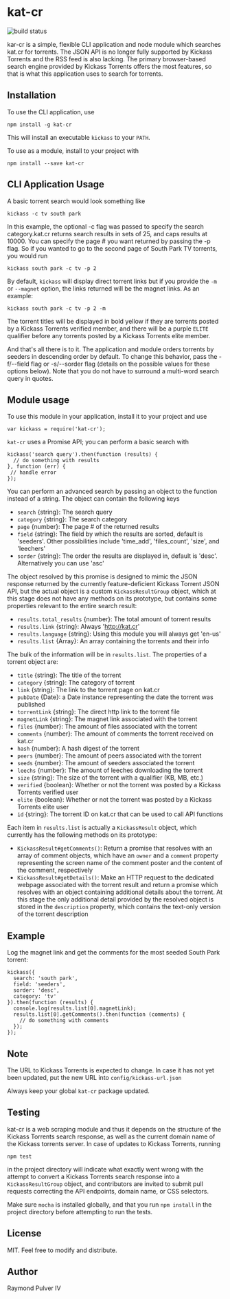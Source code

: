 # kat-cr
![build status](https://ci.appveyor.com/api/projects/status/github/raypulver/kat-cr)

kar-cr is a simple, flexible CLI application and node module which searches kat.cr for torrents. The JSON API is no longer fully supported by Kickass Torrents and the RSS feed is also lacking. The primary browser-based search engine provided by Kickass Torrents offers the most features, so that is what this application uses to search for torrents.


## Installation
To use the CLI application, use

```
npm install -g kat-cr
```

This will install an executable `kickass` to your `PATH`.

To use as a module, install to your project with

```
npm install --save kat-cr
```


## CLI Application Usage

A basic torrent search would look something like

```
kickass -c tv south park
```

In this example, the optional -c flag was passed to specify the search category.kat.cr returns search results in sets of 25, and caps results at 10000. You can specify the page # you want returned by passing the -p flag. So if you wanted to go to the second page of South Park TV torrents, you would run

```
kickass south park -c tv -p 2
```

By default, `kickass` will display direct torrent links but if you provide the `-m` or `--magnet` option, the links returned will be the magnet links. As an example:

```
kickass south park -c tv -p 2 -m
```

The torrent titles will be displayed in bold yellow if they are torrents posted by a Kickass Torrents verified member, and there will be a purple `ELITE` qualifier before any torrents posted by a Kickass Torrents elite member.

And that's all there is to it. The application and module orders torrents by seeders in descending order by default. To change this behavior, pass the -f/--field flag or -s/--sorder flag (details on the possible values for these options below). Note that you do not have to surround a multi-word search query in quotes.

## Module usage
To use this module in your application, install it to your project and use

```
var kickass = require('kat-cr');
```

`kat-cr` uses a Promise API; you can perform a basic search with

```
kickass('search query').then(function (results) {
  // do something with results
}, function (err) {
 // handle error
});
```

You can perform an advanced search by passing an object to the function instead of a string. The object can contain the following keys
* `search` {string}: The search query
* `category` {string}: The search category
* `page` {number}: The page # of the returned results
* `field` {string}: The field by which the results are sorted, default is 'seeders'. Other possibilities include 'time\_add', 'files\_count', 'size', and 'leechers'
* `sorder` {string}: The order the results are displayed in, default is 'desc'. Alternatively you can use 'asc'

The object resolved by this promise is designed to mimic the JSON response returned by the currently feature-deficient Kickass Torrent JSON API, but the actual object is a custom `KickassResultGroup` object, which at this stage does not have any methods on its prototype, but contains some properties relevant to the entire search result:
* `results.total_results` {number}: The total amount of torrent results
* `results.link` {string}: Always 'http://kat.cr'
* `results.language` {string}: Using this module you will always get 'en-us'
* `results.list` {Array}: An array containing the torrents and their info

The bulk of the information will be in `results.list`. The properties of a torrent object are:
* `title` {string}: The title of the torrent
* `category` {string}: The category of torrent
* `link` {string}: The link to the torrent page on kat.cr
* `pubDate` {Date}: a Date instance representing the date the torrent was published
* `torrentLink` {string}: The direct http link to the torrent file
* `magnetLink` {string}: The magnet link associated with the torrent
* `files` {number}: The amount of files associated with the torrent
* `comments` {number}: The amount of comments the torrent received on kat.cr
* `hash` {number}: A hash digest of the torrent
* `peers` {number}: The amount of peers associated with the torrent
* `seeds` {number}: The amount of seeders associated the torrent
* `leechs` {number}: The amount of leeches downloading the torrent
* `size` {string}: The size of the torrent with a qualifier (KB, MB, etc.)
* `verified` {boolean}: Whether or not the torrent was posted by a Kickass Torrents verified user
* `elite` {boolean}: Whether or not the torrent was posted by a Kickass Torrents elite user
* `id` {string}: The torrent ID on kat.cr that can be used to call API functions

Each item in `results.list` is actually a `KickassResult` object, which currently has the following methods on its prototype:

* `KickassResult#getComments()`: Return a promise that resolves with an array of comment objects, which have an `owner` and a `comment` property representing the screen name of the comment poster and the content of the comment, respectively
* `KickassResult#getDetails()`: Make an HTTP request to the dedicated webpage associated with the torrent result and return a promise which resolves with an object containing additional details about the torrent. At this stage the only additional detail provided by the resolved object is stored in the `description` property, which contains the text-only version of the torrent description


## Example

Log the magnet link and get the comments for the most seeded South Park torrent:

```
kickass({
  search: 'south park',
  field: 'seeders',
  sorder: 'desc',
  category: 'tv'
}).then(function (results) {
  console.log(results.list[0].magnetLink);
  results.list[0].getComments().then(function (comments) {
    // do something with comments
  });
});
```


## Note

The URL to Kickass Torrents is expected to change. In case it has not yet been updated, put the new URL into `config/kickass-url.json`

Always keep your global `kat-cr` package updated.


## Testing

kat-cr is a web scraping module and thus it depends on the structure of the Kickass Torrents search response, as well as the current domain name of the Kickass torrents server. In case of updates to Kickass Torrents, running

```
npm test
```

in the project directory will indicate what exactly went wrong with the attempt to convert a Kickass Torrents search response into a `KickassResultGroup` object, and contributors are invited to submit pull requests correcting the API endpoints, domain name, or CSS selectors.

Make sure `mocha` is installed globally, and that you run `npm install` in the project directory before attempting to run the tests.


## License

MIT. Feel free to modify and distribute.


## Author

Raymond Pulver IV
